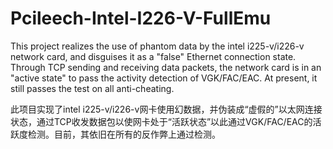 # Pcileech-Intel-I226-V-FullEmu

This project realizes the use of phantom data by the intel i225-v/i226-v network card, and disguises it as a "false" Ethernet connection state. Through TCP sending and receiving data packets, the network card is in an "active state" to pass the activity detection of VGK/FAC/EAC. At present, it still passes the test on all anti-cheating.

此项目实现了intel i225-v/i226-v网卡使用幻数据，并伪装成“虚假的”以太网连接状态，通过TCP收发数据包以使网卡处于“活跃状态”以此通过VGK/FAC/EAC的活跃度检测。目前，其依旧在所有的反作弊上通过检测。
